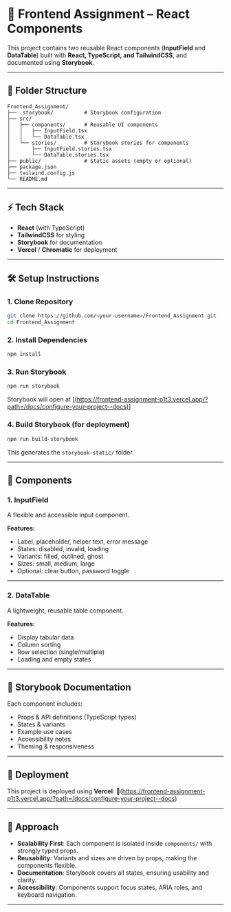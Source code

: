 # 🎨 Frontend Assignment – React Components

This project contains two reusable React components (**InputField** and **DataTable**) built with **React, TypeScript, and TailwindCSS**, and documented using **Storybook**.

---

## 📂 Folder Structure

```
Frontend_Assignment/
├── .storybook/          # Storybook configuration
├── src/
│   ├── components/      # Reusable UI components
│   │   ├── InputField.tsx
│   │   └── DataTable.tsx
│   └── stories/         # Storybook stories for components
│       ├── InputField.stories.tsx
│       └── DataTable.stories.tsx
├── public/              # Static assets (empty or optional)
├── package.json
├── tailwind.config.js
└── README.md
```

---

## ⚡ Tech Stack

* **React** (with TypeScript)
* **TailwindCSS** for styling
* **Storybook** for documentation
* **Vercel** / **Chromatic** for deployment

---

## 🛠️ Setup Instructions

### 1. Clone Repository

```bash
git clone https://github.com/<your-username>/Frontend_Assignment.git
cd Frontend_Assignment
```

### 2. Install Dependencies

```bash
npm install
```

### 3. Run Storybook

```bash
npm run storybook
```

Storybook will open at [[(https://frontend-assignment-p1t3.vercel.app/?path=/docs/configure-your-project--docs)](https://frontend-assignment-p1t3.vercel.app/?path=/docs/configure-your-project--docs)]

### 4. Build Storybook (for deployment)

```bash
npm run build-storybook
```

This generates the `storybook-static/` folder.

---

## 🎯 Components

### **1. InputField**

A flexible and accessible input component.

**Features:**

* Label, placeholder, helper text, error message
* States: disabled, invalid, loading
* Variants: filled, outlined, ghost
* Sizes: small, medium, large
* Optional: clear button, password toggle

---

### **2. DataTable**

A lightweight, reusable table component.

**Features:**

* Display tabular data
* Column sorting
* Row selection (single/multiple)
* Loading and empty states

---

## 📘 Storybook Documentation

Each component includes:

* Props & API definitions (TypeScript types)
* States & variants
* Example use cases
* Accessibility notes
* Theming & responsiveness

---

## 🚀 Deployment

This project is deployed using **Vercel**:
🔗(https://frontend-assignment-p1t3.vercel.app/?path=/docs/configure-your-project--docs)

---

## 📝 Approach

* **Scalability First**: Each component is isolated inside `components/` with strongly typed props.
* **Reusability**: Variants and sizes are driven by props, making the components flexible.
* **Documentation**: Storybook covers all states, ensuring usability and clarity.
* **Accessibility**: Components support focus states, ARIA roles, and keyboard navigation.

---

